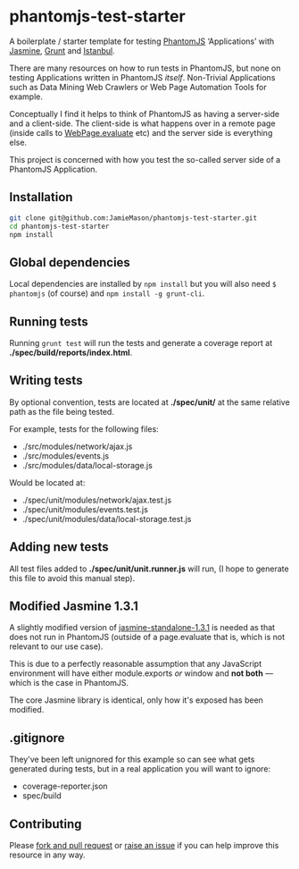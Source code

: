# phantomjs-test-starter

A boilerplate / starter template for testing [PhantomJS](http://phantomjs.org) ‘Applications’ with [Jasmine](http://pivotal.github.io/jasmine/), [Grunt](http://gruntjs.com) and [Istanbul](http://gotwarlost.github.io/istanbul/).

There are many resources on how to run tests in PhantomJS, but none on testing Applications written in PhantomJS _itself_. Non-Trivial Applications such as Data Mining Web Crawlers or Web Page Automation Tools for example.

Conceptually I find it helps to think of PhantomJS as having a server-side and a client-side. The client-side is what happens over in a remote page (inside calls to [WebPage.evaluate](http://phantomjs.org/api/webpage/method/evaluate.html) etc) and the server side is everything else.

This project is concerned with how you test the so-called server side of a PhantomJS Application.

## Installation

```bash
git clone git@github.com:JamieMason/phantomjs-test-starter.git
cd phantomjs-test-starter
npm install
```

## Global dependencies

Local dependencies are installed by `npm install` but you will also need `$ phantomjs` (of course) and `npm install -g grunt-cli`.

## Running tests

Running `grunt test` will run the tests and generate a coverage report at **./spec/build/reports/index.html**.

## Writing tests

By optional convention, tests are located at **./spec/unit/** at the same relative path as the file being tested.

For example, tests for the following files:

+ ./src/modules/network/ajax.js
+ ./src/modules/events.js
+ ./src/modules/data/local-storage.js

Would be located at:

+ ./spec/unit/modules/network/ajax.test.js
+ ./spec/unit/modules/events.test.js
+ ./spec/unit/modules/data/local-storage.test.js

## Adding new tests

All test files added to **./spec/unit/unit.runner.js** will run, (I hope to generate this file to avoid this manual step).

## Modified Jasmine 1.3.1

A slightly modified version of [jasmine-standalone-1.3.1](https://github.com/pivotal/jasmine/blob/master/dist/jasmine-standalone-1.3.1.zip) is needed as that does not run in PhantomJS (outside of a page.evaluate that is, which is not relevant to our use case).

This is due to a perfectly reasonable assumption that any JavaScript environment will have either module.exports _or_ window and **not both** — which is the case in PhantomJS.

The core Jasmine library is identical, only how it's exposed has been modified.

## .gitignore

They've been left unignored for this example so can see what gets generated during tests, but in a real application you will want to ignore:

+ coverage-reporter.json
+ spec/build

## Contributing

Please [fork and pull request](https://github.com/JamieMason/phantomjs-test-starter/fork) or [raise an issue](https://github.com/JamieMason/phantomjs-test-starter/issues/new) if you can help improve this resource in any way.

